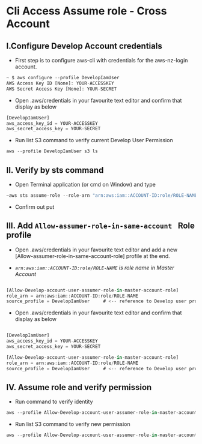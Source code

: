 # Cli Access Assume role - Cross Account

## I.Configure Develop Account credentials

- First step is to configure aws-cli with credentials for the aws-nz-login account.

```js
~ $ aws configure --profile DevelopIamUser
AWS Access Key ID [None]: YOUR-ACCESSKEY
AWS Secret Access Key [None]: YOUR-SECRET

```

- Open .aws/credentials in your favourite text editor and confirm that display as below

```js
[DevelopIamUser]
aws_access_key_id = YOUR-ACCESSKEY
aws_secret_access_key = YOUR-SECRET

```

- Run list S3 command to verify current Develop User Permission

```js
aws --profile DevelopIamUser s3 ls

```

## II. Verify by sts command
- Open Terminal application (or cmd on Window) and type

```js
~aws sts assume-role --role-arn "arn:aws:iam::ACCOUNT-ID:role/ROLE-NAME" --role-session-name "Develop-SameAccount-User-AssumeRole-Admin" --profile DevelopIamUser
```
- Confirm out put 

## III. Add `Allow-assumer-role-in-same-account ` Role profile

- Open .aws/credentials in your favourite text editor and add a new [Allow-assumer-role-in-same-account-role] profile at the end.

- *`arn:aws:iam::ACCOUNT-ID:role/ROLE-NAME` is role name in Master Account*

```js

[Allow-Develop-account-user-assumer-role-in-master-account-role]
role_arn = arn:aws:iam::ACCOUNT-ID:role/ROLE-NAME
source_profile = DevelopIamUser     # <-- reference to Develop user profile 

```

- Open .aws/credentials in your favourite text editor and confirm that display as below

```js

[DevelopIamUser]
aws_access_key_id = YOUR-ACCESSKEY
aws_secret_access_key = YOUR-SECRET

[Allow-Develop-account-user-assumer-role-in-master-account-role]
role_arn = arn:aws:iam::ACCOUNT-ID:role/ROLE-NAME
source_profile = DevelopIamUser     # <-- reference to Develop user profile 

```

## IV. Assume role and verify permission

- Run command to verify identity

```js
aws --profile Allow-Develop-account-user-assumer-role-in-master-account-role sts get-caller-identity

```

- Run list S3 command to verify new permission

```js
aws --profile Allow-Develop-account-user-assumer-role-in-master-account-role s3 ls

```
